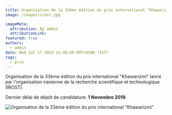 ```yaml
---
title: Organisation de la 33ème édition du prix international "Khawarizmi"
image: /images/irost.jpg

imageMeta:
  attribution: By admin
  attributionLink:
featured: true
authors:
  - admin
date: Wed Jul 17 2019 15:40:59 GMT+0100 (IST)
tags:
  - prix
---
```

Organisation de la 33ème édition du prix international "Khawarizmi" lancé par l'organisation iranienne de la recherche scientifique et technologique (IROST).

Dernier délai de dépôt de candidature: **1 Novembre 2019**.

![Organisation de la 33ème édition du prix international "Khawarizmi"](/images/organisation-de-la-33ème-édition-du-prix-international-khawarizmi.jpg)
